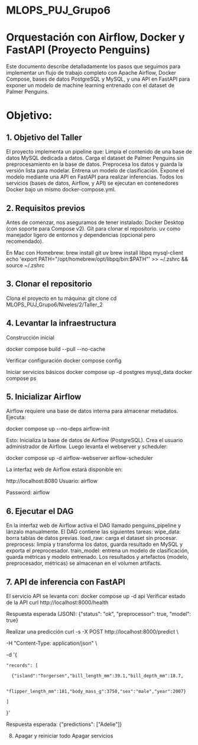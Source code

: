 # MLOPS_PUJ_Grupo6
# Orquestación con Airflow, Docker y FastAPI (Proyecto Penguins)
Este documento describe detalladamente los pasos que seguimos para implementar un flujo de trabajo completo con Apache Airflow, Docker Compose, bases de datos PostgreSQL y MySQL, y una API en FastAPI para exponer un modelo de machine learning entrenado con el dataset de Palmer Penguins.
# Objetivo: 
## 1. Objetivo del Taller
El proyecto implementa un pipeline que:
Limpia el contenido de una base de datos MySQL dedicada a datos.
Carga el dataset de Palmer Penguins sin preprocesamiento en la base de datos.
Preprocesa los datos y guarda la versión lista para modelar.
Entrena un modelo de clasificación.
Expone el modelo mediante una API en FastAPI para realizar inferencias.
Todos los servicios (bases de datos, Airflow, y API) se ejecutan en contenedores Docker bajo un mismo docker-compose.yml.
## 2. Requisitos previos
Antes de comenzar, nos aseguramos de tener instalado:
Docker Desktop (con soporte para Compose v2).
Git para clonar el repositorio.
uv como manejador ligero de entornos y dependencias (opcional pero recomendado).

En Mac con Homebrew:
brew install git uv
brew install libpq mysql-client
echo 'export PATH="/opt/homebrew/opt/libpq/bin:$PATH"' >> ~/.zshrc && source ~/.zshrc
 
## 3. Clonar el repositorio
Clona el proyecto en tu máquina:
git clone <url-del-repositorio>
cd MLOPS_PUJ_Grupo6/Niveles/2/Taller_2
 
## 4. Levantar la infraestructura
Construcción inicial
 
docker compose build --pull --no-cache

Verificar configuración
docker compose config
 
Iniciar servicios básicos
docker compose up -d postgres mysql_data
docker compose ps
 
## 5. Inicializar Airflow
Airflow requiere una base de datos interna para almacenar metadatos.
Ejecuta:
 
docker compose up --no-deps airflow-init

Esto:
Inicializa la base de datos de Airflow (PostgreSQL).
Crea el usuario administrador de Airflow.
Luego levanta el webserver y scheduler:
 
docker compose up -d airflow-webserver airflow-scheduler
 
La interfaz web de Airflow estará disponible en:
 
http://localhost:8080
Usuario: airflow

Password: airflow
 
## 6. Ejecutar el DAG
En la interfaz web de Airflow activa el DAG llamado penguins_pipeline y lánzalo manualmente.
El DAG contiene las siguientes tareas:
wipe_data: borra tablas de datos previas.
load_raw: carga el dataset sin procesar.
preprocess: limpia y transforma los datos, guarda resultado en MySQL y exporta el preprocesador.
train_model: entrena un modelo de clasificación, guarda métricas y modelo entrenado.
Los resultados y artefactos (modelo, preprocesador, métricas) se almacenan en el volumen artifacts.
## 7. API de inferencia con FastAPI
El servicio API se levanta con:
 docker compose up -d api
 Verificar estado de la API
 curl http://localhost:8000/health

Respuesta esperada (JSON):
{"status": "ok", "preprocessor": true, "model": true}

Realizar una predicción
curl -s -X POST http://localhost:8000/predict \

  -H "Content-Type: application/json" \

  -d '{

    "records": [

      {"island":"Torgersen","bill_length_mm":39.1,"bill_depth_mm":18.7,

       "flipper_length_mm":181,"body_mass_g":3750,"sex":"male","year":2007}

    ]

  }'

 
Respuesta esperada:
{"predictions": ["Adelie"]}

 
8. Apagar y reiniciar todo
Apagar servicios
 
